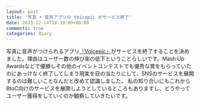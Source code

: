 ```yaml
---
layout: post
title: '写真 + 音声アプリの Voicepic がサービス終了'
date: 2013-12-14T18:10:09+00:00
comments: true
categories: diary
---
```


写真に音声がつけられるアプリ<a href="http://voicepic.me/" title="voicepic" target="_blank">『Voicepic』</a>がサービスを終了することを決めました。理由はユーザー数の伸び率の低下ということらしいです。Mash Up Awardsなどで優勝しその他のイベントコンテストでも優秀な賞をもらっていたのにあっけなく終了してしまう現実を目の当たりにして、SNSのサービスを展開するのは難しいことなんだと改めて認識しました。
私の知り合いにもこれからBtoC向けのサービスを展開しようとしているところもありますし、どうやってユーザー獲得をしていくのか観察していきたいです。
